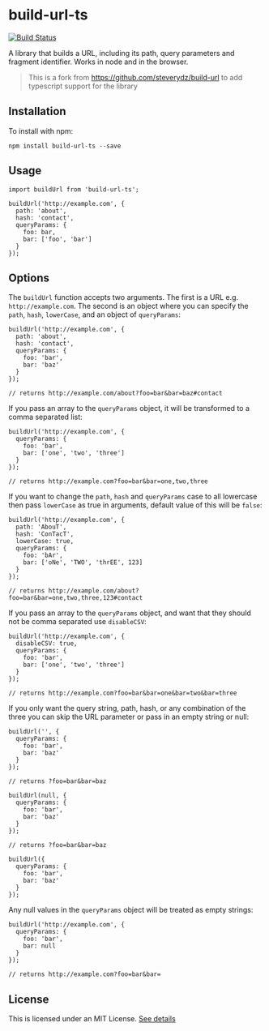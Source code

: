 # build-url-ts

[![Build Status](https://travis-ci.org/meabed/build-url.svg?branch=master)](https://travis-ci.org/meabed/build-url)

A library that builds a URL, including its path, query parameters and fragment identifier. Works in node and in the browser.

> This is a fork from https://github.com/steverydz/build-url to add typescript support for the library

## Installation

To install with npm:

```
npm install build-url-ts --save
```

## Usage

```
import buildUrl from 'build-url-ts';

buildUrl('http://example.com', {
  path: 'about',
  hash: 'contact',
  queryParams: {
    foo: bar,
    bar: ['foo', 'bar']
  }
});
```

## Options

The `buildUrl` function accepts two arguments. The first is a URL e.g. `http://example.com`. The second is an object where you can specify the `path`, `hash`, `lowerCase`, and an object of `queryParams`:

```
buildUrl('http://example.com', {
  path: 'about',
  hash: 'contact',
  queryParams: {
    foo: 'bar',
    bar: 'baz'
  }
});

// returns http://example.com/about?foo=bar&bar=baz#contact
```

If you pass an array to the `queryParams` object, it will be transformed to a comma separated list:

```
buildUrl('http://example.com', {
  queryParams: {
    foo: 'bar',
    bar: ['one', 'two', 'three']
  }
});

// returns http://example.com?foo=bar&bar=one,two,three
```

If you want to change the `path`, `hash` and `queryParams` case to all lowercase then pass `lowerCase` as true in arguments, default value of this will be `false`:

```
buildUrl('http://example.com', {
  path: 'AbouT',
  hash: 'ConTacT',
  lowerCase: true,
  queryParams: {
    foo: 'bAr',
    bar: ['oNe', 'TWO', 'thrEE', 123]
  }
});

// returns http://example.com/about?foo=bar&bar=one,two,three,123#contact
```

If you pass an array to the `queryParams` object, and want that they should not be comma separated use `disableCSV`:

```
buildUrl('http://example.com', {
  disableCSV: true,
  queryParams: {
    foo: 'bar',
    bar: ['one', 'two', 'three']
  }
});

// returns http://example.com?foo=bar&bar=one&bar=two&bar=three
```

If you only want the query string, path, hash, or any combination of the three you can skip the URL parameter or pass in an empty string or null:

```
buildUrl('', {
  queryParams: {
    foo: 'bar',
    bar: 'baz'
  }
});

// returns ?foo=bar&bar=baz

buildUrl(null, {
  queryParams: {
    foo: 'bar',
    bar: 'baz'
  }
});

// returns ?foo=bar&bar=baz

buildUrl({
  queryParams: {
    foo: 'bar',
    bar: 'baz'
  }
});
```

Any null values in the `queryParams` object will be treated as empty strings:

```
buildUrl('http://example.com', {
  queryParams: {
    foo: 'bar',
    bar: null
  }
});

// returns http://example.com?foo=bar&bar=
```

## License

This is licensed under an MIT License. [See details](LICENSE)
